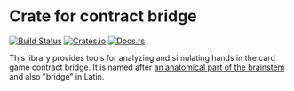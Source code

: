Crate for contract bridge
=========================
[![Build Status](https://github.com/jdh8/pons/actions/workflows/rust.yml/badge.svg)](https://github.com/jdh8/pons)
[![Crates.io](https://img.shields.io/crates/v/pons)](https://crates.io/crates/pons)
[![Docs.rs](https://docs.rs/pons/badge.svg)](https://docs.rs/pons)

This library provides tools for analyzing and simulating hands in the card
game contract bridge.  It is named after [an anatomical part of the
brainstem][pons] and also "bridge" in Latin.

[pons]: https://en.wikipedia.org/wiki/Pons